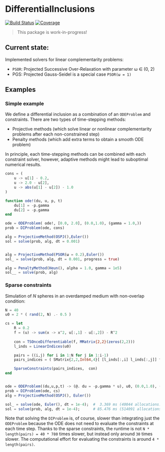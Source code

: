 # DifferentialInclusions

[![Build Status](https://github.com/SteffenPL/DifferentialInclusions.jl/actions/workflows/CI.yml/badge.svg?branch=main)](https://github.com/SteffenPL/DifferentialInclusions.jl/actions/workflows/CI.yml?query=branch%3Amain)
[![Coverage](https://codecov.io/gh/SteffenPL/DifferentialInclusions.jl/branch/main/graph/badge.svg)](https://codecov.io/gh/SteffenPL/DifferentialInclusions.jl)

> This package is work-in-progress! 

## Current state:

Implemented solvers for linear complementarity problems:
- `PSOR`: Projected Successive Over-Relaxation with parameter ω ∈ (0, 2)
- PGS: Projected Gauss-Seidel is a special case `PSOR(ω = 1)`

## Examples

### Simple example

We define a differential inclusion as a combination of an `ODEProblem` and constraints.
There are two types of time-stepping methods:
- Projective methods (which solve linear or nonlinear complementarity problems after each non-constrained step)
- Penalty methods (which add extra terms to obtain a smooth ODE problem)

In principle, each time-stepping methods can be combined with each constraint solver, however,
adaptive methods might lead to suboptimal numerical results.

```julia
cons = (
    u -> u[1] - 0.2, 
    u -> 2.0 - u[2], 
    u -> abs(u[1] - u[2]) - 1.0
)

function ode!(du, u, p, t)
    du[1] = -p.gamma
    du[2] = -p.gamma
end

ode = ODEProblem( ode!, [0.0, 2.0], (0.0,1.0), (gamma = 1.0,))
prob = DIProblem(ode, cons)

alg = ProjectiveMethod(OSPJ(),Euler())
sol = solve(prob, alg, dt = 0.001)


alg = ProjectiveMethod(PSOR(ω = 0.2),Euler())
sol_ = solve(prob, alg, dt = 0.001, progress = true)

alg = PenaltyMethod(Heun(), alpha = 1.0, gamma = 1e5)
sol__ = solve(prob, alg)
```

### Sparse constraints 

Simulation of $N$ spheres in an overdamped medium with non-overlap condition:
```julia
N = 40
u0 = 2 * ( rand(2, N) .- 0.5 )

cs = let
    R = 0.2
    f = (u) -> sum(x -> x^2, u[:,1] - u[:,2]) - R^2
    
    con = TSOnceDifferentiable(f, MMatrix{2,2}(zeros(2,2)))  
    l_inds = LinearIndices(u0)

    pairs = ((i,j) for i in 1:N for j in 1:i-1)
    pairs_indices = ( SMatrix{2,2,Int64,4}[ [l_inds[:,i] l_inds[:,j]] for (i,j) in pairs  ] )

    SparseConstraints(pairs_indices,  con)
end 


ode = ODEProblem((du,u,p,t) -> (@. du = -p.gamma * u), u0, (0.0,1.0), (gamma = 1.0,))
prob = DIProblem(ode, cs)
alg = ProjectiveMethod(OSPJ(), Euler())

sol_ = solve(ode, Euler(), dt = 1e-4);  #  3.369 ms (40044 allocations: 22.54 MiB)
sol = solve(prob, alg, dt = 1e-4);      # 85.476 ms (514091 allocations: 30.74 MiB)
```

Note that solving the `DIProblem` is, of course, slower than integrating just the `ODEProblem` because the ODE does not need to evaluate 
the constraints at each time step.
Thanks to the sparse constraints, the runtime is not `N * length(pairs) = 40 * 780` times slower, but instead only
around `30` times slower. The computational effort for evaluating the constraints is around `4 * length(pairs)`.
